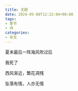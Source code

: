 ```yaml
---
title: 无题
date: 2024-05-08T12:22:04+08:00
tags:
- 季节
- 诗
categories:
- 杂文
---
```

夏末最后一阵海风吹过后

我死了

西风渐近，繁花凋残

坠落有情，人亦无情
